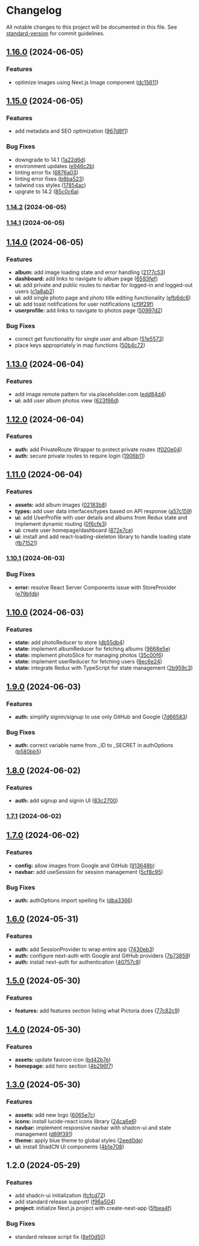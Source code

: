 # Changelog

All notable changes to this project will be documented in this file. See [standard-version](https://github.com/conventional-changelog/standard-version) for commit guidelines.

## [1.16.0](https://github.com/Laryd/pictor/compare/v1.15.0...v1.16.0) (2024-06-05)


### Features

* optimize images using Next.js Image component ([dc15611](https://github.com/Laryd/pictor/commit/dc15611b4be1b7e022d198168785a465e3f84a3a))

## [1.15.0](https://github.com/Laryd/pictor/compare/v1.14.2...v1.15.0) (2024-06-05)


### Features

* add metadata and SEO optimization ([967d8f1](https://github.com/Laryd/pictor/commit/967d8f12114a10e7250c2bc7ac706827e9cde7be))


### Bug Fixes

* downgrade to 14.1 ([1a22d6d](https://github.com/Laryd/pictor/commit/1a22d6d305fb2e1b1de0e3bcb4f963a154b8b8b8))
* environment updates ([e946c2b](https://github.com/Laryd/pictor/commit/e946c2b3b4b53d218d7b38957d10468d20aebe35))
* linting error fix ([6876a03](https://github.com/Laryd/pictor/commit/6876a033739f3e6afe24f270d60271b4353446fc))
* linting error fixes ([b8ba523](https://github.com/Laryd/pictor/commit/b8ba52374a28ebe2a433e6878a2d698979258ab0))
* tailwind css styles ([17854ac](https://github.com/Laryd/pictor/commit/17854ac2f48b03e5a4bc95429685ee466b57dae2))
* upgrate to 14.2 ([85c0c6a](https://github.com/Laryd/pictor/commit/85c0c6aaf88deb9eeefa9d4a070eb458b20ca32f))

### [1.14.2](https://github.com/Laryd/pictor/compare/v1.14.1...v1.14.2) (2024-06-05)

### [1.14.1](https://github.com/Laryd/pictor/compare/v1.14.0...v1.14.1) (2024-06-05)

## [1.14.0](https://github.com/Laryd/pictor/compare/v1.13.0...v1.14.0) (2024-06-05)


### Features

* **album:** add image loading state and error handling ([2177c53](https://github.com/Laryd/pictor/commit/2177c538f7cfcccd220c025df0d77dd0e5a6a02e))
* **dashboard:** add links to navigate to album page ([6593fef](https://github.com/Laryd/pictor/commit/6593fef185519b298b38070932390a7f3dc8e9bc))
* **ui:** add private and public routes to navbar for logged-in and logged-out users ([c1a8ab2](https://github.com/Laryd/pictor/commit/c1a8ab2571a05c082734da76ac8eff184d27c58a))
* **ui:** add single photo page and photo title editing functionality ([efb6dc6](https://github.com/Laryd/pictor/commit/efb6dc687868e5ae2ad99f9ed50b42609e65b721))
* **ui:** add toast notifications for user notifications ([cf9f29f](https://github.com/Laryd/pictor/commit/cf9f29f5fa38f087ce912a559a203a125f94f01d))
* **userprofile:** add links to navigate to photos page ([50997d2](https://github.com/Laryd/pictor/commit/50997d2ccf4c9f41095dd4d5d441ec52c4f2aad4))


### Bug Fixes

* correct get functionality for single user and album ([51e5573](https://github.com/Laryd/pictor/commit/51e557353d0f3658aae7620dca5c7173586e4a78))
* place keys appropriately in map functions ([50b4c72](https://github.com/Laryd/pictor/commit/50b4c726f65d09b25235e4100ecfec4f63ff77ec))

## [1.13.0](https://github.com/Laryd/pictor/compare/v1.12.0...v1.13.0) (2024-06-04)


### Features

* add image remote pattern for via.placeholder.com ([edd84d4](https://github.com/Laryd/pictor/commit/edd84d4c3049cb0d3f13248fbf20c457f84f9fa0))
* **ui:** add user album photos view ([623f86d](https://github.com/Laryd/pictor/commit/623f86d70a56b1c04f20a6e21dc212587f295fe8))

## [1.12.0](https://github.com/Laryd/pictor/compare/v1.11.0...v1.12.0) (2024-06-04)


### Features

* **auth:** add PrivateRoute Wrapper to protect private routes ([f020e04](https://github.com/Laryd/pictor/commit/f020e04e5b5848994850249b4f3425c29c0318c8))
* **auth:** secure private routes to require login ([1906b11](https://github.com/Laryd/pictor/commit/1906b11abba7a446d3f5617b50abf2bbc0a79af8))

## [1.11.0](https://github.com/Laryd/pictor/compare/v1.10.1...v1.11.0) (2024-06-04)


### Features

* **assets:** add album images ([02183b8](https://github.com/Laryd/pictor/commit/02183b894b95c9b1ad084b17365bb8d321c5e58e))
* **types:** add user data interfaces/types based on API response ([a57c159](https://github.com/Laryd/pictor/commit/a57c15986ab223859f6c3fa57c0a81ed0a1a3849))
* **ui:** add UserProfile with user details and albums from Redux state and implement dynamic routing ([0f6cfe3](https://github.com/Laryd/pictor/commit/0f6cfe347bdc51379585df891d6d7281fdbbf97e))
* **ui:** create user homepage/dashboard ([872e7ce](https://github.com/Laryd/pictor/commit/872e7cefdb12e249445f488653a8ff6f3183eb12))
* **ui:** install and add react-loading-skeleton library to handle loading state ([fb71521](https://github.com/Laryd/pictor/commit/fb7152191404ee0e5e08bbbfc9c2e9f2045b1f72))

### [1.10.1](https://github.com/Laryd/pictor/compare/v1.10.0...v1.10.1) (2024-06-03)


### Bug Fixes

* **error:** resolve React Server Components issue with StoreProvider ([e79bfdb](https://github.com/Laryd/pictor/commit/e79bfdbba3ade8c2c4bd23eefbca0ccd696e7246))

## [1.10.0](https://github.com/Laryd/pictor/compare/v1.9.0...v1.10.0) (2024-06-03)


### Features

* **state:** add photoReducer to store ([db55db4](https://github.com/Laryd/pictor/commit/db55db4e036e9c58d8525fd436b3bda67dba1950))
* **state:** implement albumReducer for fetching albums ([9668e5e](https://github.com/Laryd/pictor/commit/9668e5e8bacbbcbfbe45fb8ac68d27b7441d1e44))
* **state:** implement photoSlice for managing photos ([35c00f6](https://github.com/Laryd/pictor/commit/35c00f60ae47557d48be83ab5f74485e0c6c0a19))
* **state:** implement userReducer for fetching users ([8ec6e24](https://github.com/Laryd/pictor/commit/8ec6e24dda3c4289ac7f6543d029a3e5cb480baf))
* **state:** integrate Redux with TypeScript for state management ([2b959c3](https://github.com/Laryd/pictor/commit/2b959c337ad903f65d3d0917344d463be920bfc5))

## [1.9.0](https://github.com/Laryd/pictor/compare/v1.8.0...v1.9.0) (2024-06-03)


### Features

* **auth:** simplify signin/signup to use only GitHub and Google ([7d66583](https://github.com/Laryd/pictor/commit/7d6658373f5a1c48db0410ee031409447ee876f5))


### Bug Fixes

* **auth:** correct variable name from _ID to _SECRET in authOptions ([b580bb5](https://github.com/Laryd/pictor/commit/b580bb505fec2209f58263de06b9c1d815dfe989))

## [1.8.0](https://github.com/Laryd/pictor/compare/v1.7.1...v1.8.0) (2024-06-02)


### Features

* **auth:** add signup and signin UI ([83c2700](https://github.com/Laryd/pictor/commit/83c2700a1951d26144509e92884019f81da13cac))

### [1.7.1](https://github.com/Laryd/pictor/compare/v1.7.0...v1.7.1) (2024-06-02)

## [1.7.0](https://github.com/Laryd/pictor/compare/v1.6.0...v1.7.0) (2024-06-02)


### Features

* **config:** allow images from Google and GitHub ([913648b](https://github.com/Laryd/pictor/commit/913648bbd52a63579f4f37518c79b8392202328d))
* **navbar:** add useSession for session management ([5cf8c95](https://github.com/Laryd/pictor/commit/5cf8c9559330ee6807bbf851dc7883b7a4cac9ef))


### Bug Fixes

* **auth:** authOptions import spelling fix ([dba3366](https://github.com/Laryd/pictor/commit/dba3366399d38481e1b6c89f9d517c6081eddb9c))

## [1.6.0](https://github.com/Laryd/pictor/compare/v1.5.0...v1.6.0) (2024-05-31)


### Features

* **auth:** add SessionProvider to wrap entire app ([7430eb3](https://github.com/Laryd/pictor/commit/7430eb3fd030d4cd2d1a6865e79f2a2c85a703e6))
* **auth:** configure next-auth with Google and GitHub providers ([7b73859](https://github.com/Laryd/pictor/commit/7b73859f4cc710d62cd6e6c1c74e84788f9e603a))
* **auth:** install next-auth for authentication ([40757c8](https://github.com/Laryd/pictor/commit/40757c89f57b5a9117836fec6b0816a74e4083fd))

## [1.5.0](https://github.com/Laryd/pictor/compare/v1.4.0...v1.5.0) (2024-05-30)


### Features

* **features:** add features section listing what Pictoria does ([77c82c9](https://github.com/Laryd/pictor/commit/77c82c9c2f505dacab30fd1f6d40a19ebbf72dc6))

## [1.4.0](https://github.com/Laryd/pictor/compare/v1.3.0...v1.4.0) (2024-05-30)


### Features

* **assets:** update favicon icon ([bd42b7e](https://github.com/Laryd/pictor/commit/bd42b7e2d92240460c040cd4f2c119d5deda4898))
* **homepage:** add hero section ([4b296f7](https://github.com/Laryd/pictor/commit/4b296f7f43441be8d55fbcd5f7465f5dcbc5cd41))

## [1.3.0](https://github.com/Laryd/pictor/compare/v1.2.0...v1.3.0) (2024-05-30)


### Features

* **assets:** add new logo ([6065e7c](https://github.com/Laryd/pictor/commit/6065e7cce7a0900192d1045efeed8db331340db0))
* **icons:** install lucide-react icons library ([24ca6e6](https://github.com/Laryd/pictor/commit/24ca6e66e604c78a022ce30e76de1c0881e7484b))
* **navbar:** implement responsive navbar with shadcn-ui and state management ([d89f391](https://github.com/Laryd/pictor/commit/d89f3919d198b16e12b61f7e56d75d6e2857f35f))
* **theme:** apply blue theme to global styles ([2eed0de](https://github.com/Laryd/pictor/commit/2eed0de8f9ff8d5db5807e1501a335a17d83ca3a))
* **ui:** install ShadCN UI components ([4b1e708](https://github.com/Laryd/pictor/commit/4b1e708ee42c94ac8c59202b0fc0609fe1290249))

## 1.2.0 (2024-05-29)


### Features

* add shadcn-ui initialization ([fcfcd72](https://github.com/Laryd/pictor/commit/fcfcd721585071b6cb95c5877da87c86ffa486e0))
* add standard release support! ([f96a504](https://github.com/Laryd/pictor/commit/f96a50487f3e2a16b7c62c65301ddd68fb1bddb3))
* **project:** initialize Next.js project with create-next-app ([5fbea4f](https://github.com/Laryd/pictor/commit/5fbea4f9b10afb8e845c2ab5c18f521e3b6db9a8))


### Bug Fixes

* standard release script fix ([8ef0d50](https://github.com/Laryd/pictor/commit/8ef0d5047efe790e2e1e323929508a5db431d871))
